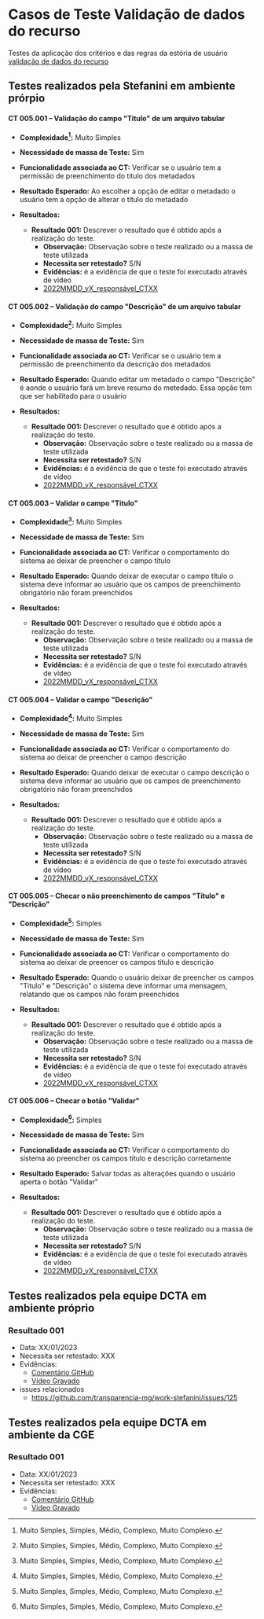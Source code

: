 # Casos de Teste Validação de dados do recurso

Testes da aplicação dos critérios e das regras da estória de usuário [validação de dados do recurso](../../estorias_de_usuarios/05_validacao_de_dados_do_recurso)

## Testes realizados pela Stefanini em ambiente prórpio

#### **CT 005.001 –** Validação do campo "Titulo" de um arquivo tabular

  - **Complexidade[^¹]:** Muito Simples
  - **Necessidade de massa de Teste:** Sim
  - **Funcionalidade associada ao CT:** Verificar se o usuário tem a permissão de preenchimento do titulo dos metadados
  - **Resultado Esperado:** Ao escolher a opção de editar o metadado o usuário tem a opção de alterar o título do metadado

  - **Resultados:**  
    - **Resultado 001:** Descrever o resultado que é obtido após a realização do teste.
        - **Observação:** Observação sobre o teste realizado ou a massa de teste utilizada
        - **Necessita ser retestado?** S/N
        - **Evidências:** é a evidência de que o teste foi executado através de vídeo
        - [2022MMDD_vX_responsável_CTXX](Link_para_video_youtube)

#### **CT 005.002 –** Validação do campo "Descrição" de um arquivo tabular

  - **Complexidade[^¹]:** Muito Simples
  - **Necessidade de massa de Teste:** Sim
  - **Funcionalidade associada ao CT:** Verificar se o usuário tem a permissão de preenchimento da descrição dos metadados
  - **Resultado Esperado:** Quando editar um metadado o campo "Descrição" é aonde o usuário fará um breve resumo do metedado. Essa opção tem que ser habilitado para o usuário

  - **Resultados:**  
    - **Resultado 001:** Descrever o resultado que é obtido após a realização do teste.
        - **Observação:** Observação sobre o teste realizado ou a massa de teste utilizada
        - **Necessita ser retestado?** S/N
        - **Evidências:** é a evidência de que o teste foi executado através de vídeo
        - [2022MMDD_vX_responsável_CTXX](Link_para_video_youtube)

#### **CT 005.003 –** Validar o campo "Titulo" 

  - **Complexidade[^¹]:** Muito Simples
  - **Necessidade de massa de Teste:** Sim
  - **Funcionalidade associada ao CT:** Verificar o comportamento do sistema ao deixar de preencher o campo título
  - **Resultado Esperado:** Quando deixar de executar o campo título o sistema deve informar ao usuário que os campos de preenchimento obrigatório não foram preenchidos

  - **Resultados:**  
    - **Resultado 001:** Descrever o resultado que é obtido após a realização do teste.
        - **Observação:** Observação sobre o teste realizado ou a massa de teste utilizada
        - **Necessita ser retestado?** S/N
        - **Evidências:** é a evidência de que o teste foi executado através de vídeo
        - [2022MMDD_vX_responsável_CTXX](Link_para_video_youtube)

#### **CT 005.004 –** Validar o campo "Descrição" 

  - **Complexidade[^¹]:** Muito Simples
  - **Necessidade de massa de Teste:** Sim
  - **Funcionalidade associada ao CT:** Verificar o comportamento do sistema ao deixar de preencher o campo descrição
  - **Resultado Esperado:** Quando deixar de executar o campo descrição o sistema deve informar ao usuário que os campos de preenchimento obrigatório não foram preenchidos

  - **Resultados:**  
    - **Resultado 001:** Descrever o resultado que é obtido após a realização do teste.
        - **Observação:** Observação sobre o teste realizado ou a massa de teste utilizada
        - **Necessita ser retestado?** S/N
        - **Evidências:** é a evidência de que o teste foi executado através de vídeo
        - [2022MMDD_vX_responsável_CTXX](Link_para_video_youtube)

#### **CT 005.005 –** Checar o não preenchimento de campos "Título" e "Descrição"

  - **Complexidade[^¹]:** Simples
  - **Necessidade de massa de Teste:** Sim
  - **Funcionalidade associada ao CT:** Verificar o comportamento do sistema ao deixar de preencer os campos título e descrição
  - **Resultado Esperado:** Quando o usuário deixar de preencher os campos "Titulo" e "Descrição" o sistema deve informar  uma mensagem, relatando que os campos não foram preenchidos

  - **Resultados:**  
    - **Resultado 001:** Descrever o resultado que é obtido após a realização do teste.
        - **Observação:** Observação sobre o teste realizado ou a massa de teste utilizada
        - **Necessita ser retestado?** S/N
        - **Evidências:** é a evidência de que o teste foi executado através de vídeo
        - [2022MMDD_vX_responsável_CTXX](Link_para_video_youtube)

#### **CT 005.006 –** Checar o botão "Validar"

  - **Complexidade[^¹]:** Simples
  - **Necessidade de massa de Teste:** Sim
  - **Funcionalidade associada ao CT:** Verificar o comportamento do sistema ao preencher os campos título e descrição corretamente
  - **Resultado Esperado:** Salvar todas as alterações quando o usuário aperta o botão "Validar"

  - **Resultados:**  
    - **Resultado 001:** Descrever o resultado que é obtido após a realização do teste.
        - **Observação:** Observação sobre o teste realizado ou a massa de teste utilizada
        - **Necessita ser retestado?** S/N
        - **Evidências:** é a evidência de que o teste foi executado através de vídeo
        - [2022MMDD_vX_responsável_CTXX](Link_para_video_youtube)

[^¹]: Muito Simples, Simples, Médio, Complexo, Muito Complexo.

## Testes realizados pela equipe DCTA em ambiente próprio 

### Resultado 001
- Data: XX/01/2023
- Necessita ser retestado: XXX
- Evidências:
  - [Comentário GitHub]()
  - [Vídeo Gravado]()
- issues relacionados
  - https://github.com/transparencia-mg/work-stefanini/issues/125

## Testes realizados pela equipe DCTA em ambiente da CGE 

### Resultado 001
- Data: XX/01/2023
- Necessita ser retestado: XXX
- Evidências:
  - [Comentário GitHub]()
  - [Vídeo Gravado]()